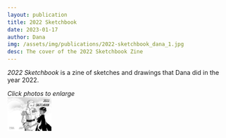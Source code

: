 ```yaml
---
layout: publication
title: 2022 Sketchbook
date: 2023-01-17
author: Dana
img: /assets/img/publications/2022-sketchbook_dana_1.jpg
desc: The cover of the 2022 Sketchbook Zine
---
```


*2022 Sketchbook* is a zine of sketches and drawings that Dana did in the year 2022.

*Click photos to enlarge*  
<a href="/assets/img/publications/2022-sketchbook_dana_1.jpg"><img src="/assets/img/publications/2022-sketchbook_dana_1.jpg" alt="The cover of 2022 Sketchbook" width="100"></a>
